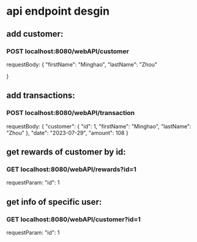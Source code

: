 # api endpoint desgin

## add customer:
### POST localhost:8080/webAPI/customer
requestBody:
{
"firstName": "Minghao",
"lastName": "Zhou"

}

## add transactions:
### POST localhost:8080/webAPI/transaction
requestBody:
{
    "customer": {
        "id": 1,
        "firstName": "Minghao",
        "lastName": "Zhou"
    },
    "date": "2023-07-29",
    "amount": 108
}

## get rewards of customer by id:
### GET localhost:8080/webAPI/rewards?id=1
requestParam:
    "id": 1

## get info of specific user:
### GET localhost:8080/webAPI/customer?id=1
requestParam:
    "id": 1